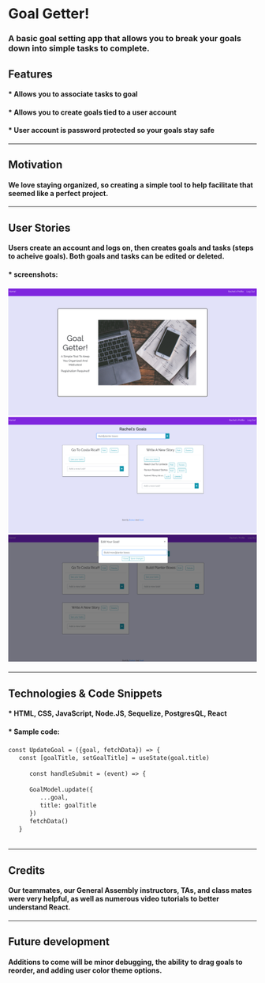 # Goal Getter!

### A basic goal setting app that allows you to break your goals down into simple tasks to complete.

## Features

#### * Allows you to associate tasks to goal
#### * Allows you to create goals tied to a user account
#### * User account is password protected so your goals stay safe

---
## Motivation
#### We love staying organized, so creating a simple tool to help facilitate that seemed like a perfect project.

---
## User Stories 

#### Users create an account and logs on, then creates goals and tasks (steps to acheive goals). Both goals and tasks can be edited or deleted.


#### *  screenshots:

#### ![siteScreenshot 1](./images/screenshot1.png) ![siteScreenshot 2](./images/screenshot2.png) ![siteScreenshot 3](./images/screenshot3.png)


---

## Technologies & Code Snippets
#### * HTML, CSS, JavaScript, Node.JS, Sequelize, PostgresQL, React
#### * Sample code:
#### 
```
const UpdateGoal = ({goal, fetchData}) => {
   const [goalTitle, setGoalTitle] = useState(goal.title)

      const handleSubmit = (event) => {
        
      GoalModel.update({
         ...goal, 
         title: goalTitle
      })
      fetchData()
   }

```


#### 
```

```

---
## Credits
#### Our teammates, our General Assembly instructors, TAs, and class mates were very helpful, as well as numerous video tutorials to better understand React. 

---

## Future development
#### Additions to come will be minor debugging, the ability to drag goals to reorder, and adding user color theme options.

